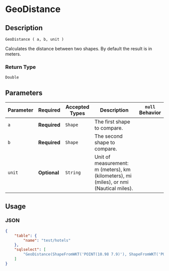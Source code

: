 # GeoDistance

## Description

`GeoDistance ( a, b, unit )`

Calculates the distance between two shapes. By default the result is in meters.

### Return Type
`Double`

## Parameters
| Parameter  | Required | Accepted Types     | Description                                                  | `null` Behavior                     |
|------------|--------------|----------|--------------------------------------------------------------|-------------------------------------|
| `a`    | **Required** | `Shape` | The first shape to compare.
| `b`    | **Required** | `Shape` | The second shape to compare.
| `unit`    | **Optional** | `String` | Unit of measurement: m (meters), km (kilometers), mi (miles), or nmi (Nautical miles).

## Usage

### JSON
```json
{
    "table": {
        "name": "test/hotels"
    },
    "sqlselect": [
        "GeoDistance(ShapeFromWKT('POINT(10.98 7.9)'), ShapeFromWKT('POINT(11.98 8.9)'))"
    ]
}
```

